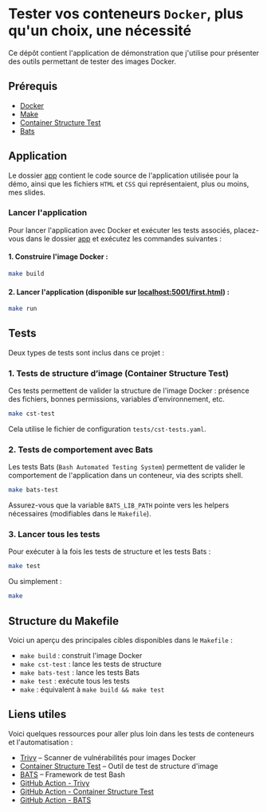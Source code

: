 # Tester vos conteneurs `Docker`, plus qu'un choix, une nécessité

Ce dépôt contient l'application de démonstration que j'utilise pour présenter des outils permettant de tester des images Docker.

## Prérequis

* [Docker](https://www.docker.com/)
* [Make](https://www.gnu.org/software/make/manual/make.html)
* [Container Structure Test](https://github.com/GoogleContainerTools/container-structure-test)
* [Bats](https://github.com/bats-core/bats-core)

## Application

Le dossier [app](./app/) contient le code source de l'application utilisée pour la démo, ainsi que les fichiers `HTML` et `CSS` qui représentaient, plus ou moins, mes slides.

### Lancer l'application

Pour lancer l'application avec Docker et exécuter les tests associés, placez-vous dans le dossier [app](./app/) et exécutez les commandes suivantes :

#### 1. Construire l'image Docker :

```bash
make build
```

#### 2. Lancer l'application (disponible sur [localhost:5001/first.html](http://localhost:5001/first.html)) :

```bash
make run
```

## Tests

Deux types de tests sont inclus dans ce projet :

### 1. Tests de structure d’image (Container Structure Test)

Ces tests permettent de valider la structure de l'image Docker : présence des fichiers, bonnes permissions, variables d'environnement, etc.

```bash
make cst-test
```

Cela utilise le fichier de configuration `tests/cst-tests.yaml`.

### 2. Tests de comportement avec Bats

Les tests Bats (`Bash Automated Testing System`) permettent de valider le comportement de l'application dans un conteneur, via des scripts shell.

```bash
make bats-test
```

Assurez-vous que la variable `BATS_LIB_PATH` pointe vers les helpers nécessaires (modifiables dans le `Makefile`).

### 3. Lancer tous les tests

Pour exécuter à la fois les tests de structure et les tests Bats :

```bash
make test
```

Ou simplement :

```bash
make
```

## Structure du Makefile

Voici un aperçu des principales cibles disponibles dans le `Makefile` :

* `make build` : construit l'image Docker
* `make cst-test` : lance les tests de structure
* `make bats-test` : lance les tests Bats
* `make test` : exécute tous les tests
* `make` : équivalent à `make build && make test`

## Liens utiles

Voici quelques ressources pour aller plus loin dans les tests de conteneurs et l'automatisation :

- [Trivy](https://github.com/aquasecurity/trivy) – Scanner de vulnérabilités pour images Docker
- [Container Structure Test](https://github.com/GoogleContainerTools/container-structure-test) – Outil de test de structure d'image
- [BATS](https://github.com/bats-core/bats-core) – Framework de test Bash
- [GitHub Action - Trivy](https://github.com/aquasecurity/trivy-action)
- [GitHub Action - Container Structure Test](https://github.com/marketplace/actions/container-structure-tests)
- [GitHub Action - BATS](https://github.com/marketplace/actions/setup-bats-testing-framework)

